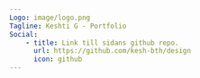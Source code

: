 ```yaml
---
Logo: image/logo.png
Tagline: Keshti G - Portfolio
Social:
    - title: Link till sidans github repo.
      url: https://github.com/kesh-bth/design
      icon: github
---
```

